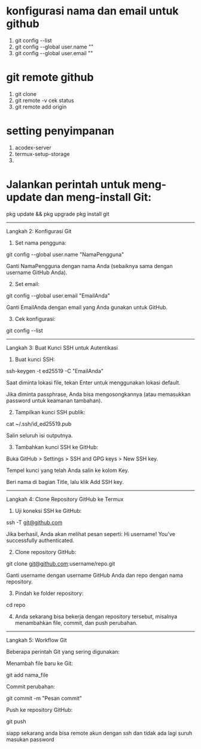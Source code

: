 # konfigurasi nama dan email untuk github
  1. git config --list
  2. git config --global user.name ""
  3. git config --global user.email ""
  
# git remote github
  1. git clone 
  2. git remote -v    cek status
  3. git remote add origin 
  
  
# setting penyimpanan
  1. acodex-server
  2. termux-setup-storage
  3. 


# Jalankan perintah untuk meng-update dan meng-install Git:

pkg update && pkg upgrade
pkg install git




---

Langkah 2: Konfigurasi Git

1. Set nama pengguna:

git config --global user.name "NamaPengguna"

Ganti NamaPengguna dengan nama Anda (sebaiknya sama dengan username GitHub Anda).


2. Set email:

git config --global user.email "EmailAnda"

Ganti EmailAnda dengan email yang Anda gunakan untuk GitHub.


3. Cek konfigurasi:

git config --list




---

Langkah 3: Buat Kunci SSH untuk Autentikasi

1. Buat kunci SSH:

ssh-keygen -t ed25519 -C "EmailAnda"

Saat diminta lokasi file, tekan Enter untuk menggunakan lokasi default.

Jika diminta passphrase, Anda bisa mengosongkannya (atau memasukkan password untuk keamanan tambahan).



2. Tampilkan kunci SSH publik:

cat ~/.ssh/id_ed25519.pub

Salin seluruh isi outputnya.


3. Tambahkan kunci SSH ke GitHub:

Buka GitHub > Settings > SSH and GPG keys > New SSH key.

Tempel kunci yang telah Anda salin ke kolom Key.

Beri nama di bagian Title, lalu klik Add SSH key.





---

Langkah 4: Clone Repository GitHub ke Termux

1. Uji koneksi SSH ke GitHub:

ssh -T git@github.com

Jika berhasil, Anda akan melihat pesan seperti:
Hi username! You've successfully authenticated.


2. Clone repository GitHub:

git clone git@github.com:username/repo.git

Ganti username dengan username GitHub Anda dan repo dengan nama repository.


3. Pindah ke folder repository:

cd repo


4. Anda sekarang bisa bekerja dengan repository tersebut, misalnya menambahkan file, commit, dan push perubahan.




---

Langkah 5: Workflow Git

Beberapa perintah Git yang sering digunakan:

Menambah file baru ke Git:

git add nama_file

Commit perubahan:

git commit -m "Pesan commit"

Push ke repository GitHub:

git push


siapp sekarang anda bisa remote akun dengan ssh dan tidak ada lagi suruh masukan password 
